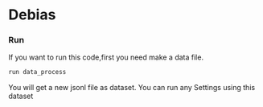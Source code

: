 # Debias
### Run
If you want to run this code,first you need make a data file.
```bash
run data_process
```
You will get a new jsonl file as dataset. You can run any Settings using this dataset
